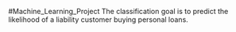 #Machine_Learning_Project
The classification goal is to predict the likelihood of a liability customer buying personal
loans.

